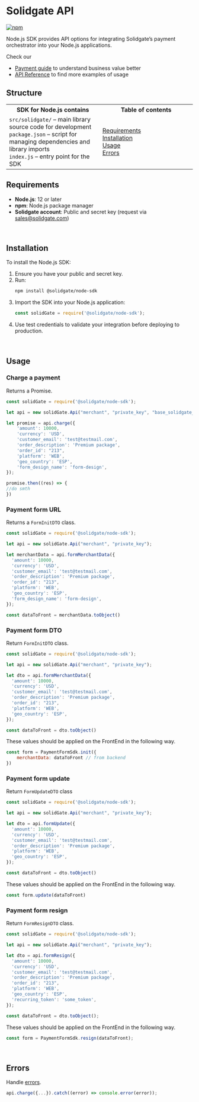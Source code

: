 # Solidgate API

[![npm](https://img.shields.io/npm/v/@solidgate/node-sdk?maxAge=1000)](https://www.npmjs.com/package/@solidgate/node-sdk)

Node.js SDK provides API options for integrating Solidgate’s payment orchestrator into your Node.js applications.

Check our
* <a href="https://docs.solidgate.com/" target="_blank">Payment guide</a> to understand business value better
* <a href="https://api-docs.solidgate.com/" target="_blank">API Reference</a> to find more examples of usage

## Structure

<table style="width: 100%; background: transparent;">
  <colgroup>
    <col style="width: 50%;">
    <col style="width: 50%;">
  </colgroup>
  <tr>
    <th>SDK for Node.js contains</th>
    <th>Table of contents</th>
  </tr>
  <tr>
    <td>
      <code>src/solidgate/</code> – main library source code for development<br>
      <code>package.json</code> – script for managing dependencies and library imports<br>
      <code>index.js</code> – entry point for the SDK
    </td>
    <td>
      <a href="https://github.com/solidgate-tech/nodejs-sdk?tab=readme-ov-file#requirements">Requirements</a><br>
      <a href="https://github.com/solidgate-tech/nodejs-sdk?tab=readme-ov-file#installation">Installation</a><br>
      <a href="https://github.com/solidgate-tech/nodejs-sdk?tab=readme-ov-file#usage">Usage</a><br>
      <a href="https://github.com/solidgate-tech/nodejs-sdk?tab=readme-ov-file#errors">Errors</a>
    </td>
  </tr>
</table>

## Requirements

* **Node.js**: 12 or later
* **npm**: Node.js package manager
* **Solidgate account**: Public and secret key (request via <a href="mailto:sales@solidgate.com">sales@solidgate.com</a>)

<br>

## Installation

To install the Node.js SDK:

1. Ensure you have your public and secret key.
2. Run:
   ```bash
   npm install @solidgate/node-sdk
   ```
3. Import the SDK into your Node.js application:
   ```js
   const solidGate = require('@solidgate/node-sdk');
   ```
4. Use test credentials to validate your integration before deploying to production.

<br>

## Usage

### Charge a payment

Returns a Promise.

```js
const solidGate = require('@solidgate/node-sdk');

let api = new solidGate.Api("merchant", "private_key", "base_solidgate_url");

let promise = api.charge({
    'amount': 10000,
    'currency': 'USD',
    'customer_email': 'test@testmail.com',
    'order_description': 'Premium package',
    'order_id': "213",
    'platform': 'WEB',
    'geo_country': 'ESP',
    'form_design_name': 'form-design',
});

promise.then((res) => {
//do smth
})

```

### Payment form URL

Returns a `FormInitDTO` class.

```js
const solidGate = require('@solidgate/node-sdk');

let api = new solidGate.Api("merchant", "private_key");

let merchantData = api.formMerchantData({
  'amount': 10000,
  'currency': 'USD',
  'customer_email': 'test@testmail.com',
  'order_description': 'Premium package',
  'order_id': "213",
  'platform': 'WEB',
  'geo_country': 'ESP',
  'form_design_name': 'form-design',
});

const dataToFront = merchantData.toObject()
```

### Payment form DTO

Return `FormInitDTO` class.

```js
const solidGate = require('@solidgate/node-sdk');

let api = new solidGate.Api("merchant", "private_key");

let dto = api.formMerchantData({
  'amount': 10000,
  'currency': 'USD',
  'customer_email': 'test@testmail.com',
  'order_description': 'Premium package',
  'order_id': "213",
  'platform': 'WEB',
  'geo_country': 'ESP',
});

const dataToFront = dto.toObject()
```

These values should be applied on the FrontEnd in the following way.

```js
const form = PaymentFormSdk.init({
    merchantData: dataToFront // from backend
})
```

### Payment form update

Return `FormUpdateDTO` class

```js
const solidGate = require('@solidgate/node-sdk');

let api = new solidGate.Api("merchant", "private_key");

let dto = api.formUpdate({
  'amount': 10000,
  'currency': 'USD',
  'customer_email': 'test@testmail.com',
  'order_description': 'Premium package',
  'platform': 'WEB',
  'geo_country': 'ESP',
});

const dataToFront = dto.toObject()
```

These values should be applied on the FrontEnd in the following way.

```js
const form.update(dataToFront)
```

### Payment form resign

Return `FormResignDTO` class.

```js
const solidGate = require('@solidgate/node-sdk');

let api = new solidGate.Api("merchant", "private_key");

let dto = api.formResign({
  'amount': 10000,
  'currency': 'USD',
  'customer_email': 'test@testmail.com',
  'order_description': 'Premium package',
  'order_id': "213",
  'platform': 'WEB',
  'geo_country': 'ESP',
  'recurring_token': 'some_token',
});

const dataToFront = dto.toObject();
```

These values should be applied on the FrontEnd in the following way.

```js
const form = PaymentFormSdk.resign(dataToFront);
```

<br>

## Errors

Handle <a href="https://docs.solidgate.com/payments/payments-insights/error-codes/" target="_blank">errors</a>.

```js
api.charge({...}).catch((error) => console.error(error));
```